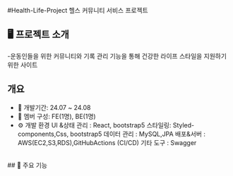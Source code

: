 #Health-Life-Project
헬스 커뮤니티 서비스 프로젝트

## 🖥️ 프로젝트 소개
-운동인들을 위한 커뮤니티와 기록 관리 기능을 통해 건강한 라이프 스타일을 지원하기
 위한 사이트
<br>
## 개요
- 📅 개발기간: 24.07 ~ 24.08
- 👥 멤버 구성: FE(1명), BE(1명)
- ⚙️ 개발 환경
  UI &상태 관리 : React, bootstrap5
  스타일링: Styled-components,Css, bootstrap5
  데이터 관리 : MySQL,JPA
  배포&서버 : AWS(EC2,S3,RDS),GitHubActions (CI/CD)
  기타 도구 : Swagger
<br>
## 📍 주요 기능

